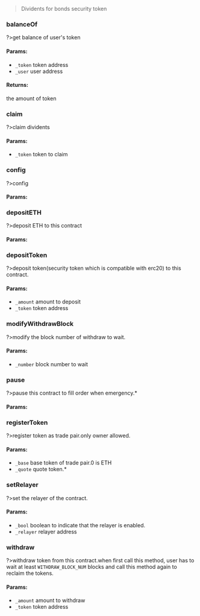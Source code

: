 >Dividents for bonds security token  
### balanceOf  
?>get balance of user's token  
#### Params:  

- `_token` token address  
- `_user` user address  

#### Returns:  
the amount of token  

### claim  
?>claim dividents  
#### Params:  

- `_token` token to claim  

### config  
?>config  
#### Params:  


### depositETH  
?>deposit ETH to this contract  
#### Params:  


### depositToken  
?>deposit token(security token which is compatible with erc20) to this contract.  
#### Params:  

- `_amount` amount to deposit  
- `_token` token address  

### modifyWithdrawBlock  
?>modify the block number of withdraw to wait.  
#### Params:  

- `_number` block number to wait  

### pause  
?>pause this contract to fill order when emergency.*  
#### Params:  


### registerToken  
?>register token as trade pair.only owner allowed.  
#### Params:  

- `_base` base token of trade pair.0 is ETH  
- `_quote` quote token.*  

### setRelayer  
?>set the relayer of the contract.  
#### Params:  

- `_bool` boolean to indicate that the relayer is enabled.  
- `_relayer` relayer address  

### withdraw  
?>withdraw token from this contract.when first call this method, user has to wait at least `WITHDRAW_BLOCK_NUM` blocks and call this method again to reclaim the tokens.  
#### Params:  

- `_amount` amount to withdraw  
- `_token` token address  

